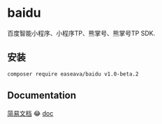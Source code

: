 # baidu
百度智能小程序、小程序TP、熊掌号、熊掌号TP SDK.

## 安装
```shell
composer require easeava/baidu v1.0-beta.2
```

## Documentation
[简易文档](https://easeava.gitbook.io/easebaidu) 😂 [doc](https://github.com/easeava/docs)
